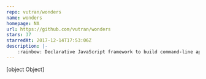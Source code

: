 ```yaml
---
repo: vutran/wonders
name: wonders
homepage: NA
url: https://github.com/vutran/wonders
stars: 37
starredAt: 2017-12-14T17:53:06Z
description: |-
    :rainbow: Declarative JavaScript framework to build command-line applications.
---
```


[object Object]
